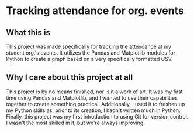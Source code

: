# Tracking attendance for org. events

## What this is

This project was made specifically for tracking the attendance at my student org.'s events. It utilizes the Pandas and Matplotlib modules for Python to create a graph based on a very specifically formatted CSV. 

## Why I care about this project at all

This project is by no means finished, nor is it a work of art. It was my first time using Pandas and Matplotlib, and I wanted to use their capabilities together to create something practical. Additionally, I used it to freshen up my Python skills as, prior to its creation, I hadn't written much in Python. Finally, this project was my first introduction to using Git for version control. I wasn't the most skilled in it, but we're always improving.
